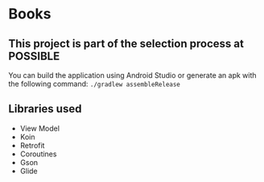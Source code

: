 # Books

## This project is part of the selection process at POSSIBLE

You can build the application using Android Studio or generate an apk with the following command:
`./gradlew assembleRelease`


## Libraries used

- View Model
- Koin
- Retrofit
- Coroutines
- Gson
- Glide
